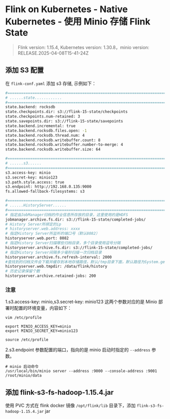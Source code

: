 # Flink on Kubernetes - Native Kubernetes - 使用 Minio 存储 Flink State 

>Flink version: 1.15.4, Kubernetes version: 1.30.8，minio version: RELEASE.2025-04-08T15-41-24Z

## 添加 S3 配置 
在 `flink-conf.yaml` 添加 s3 存储, 示例如下：    
```bash
#==============================================================================
# ......state............
#==============================================================================
state.backend: rocksdb
state.checkpoints.dir: s3://flink-15-state/checkpoints
state.checkpoints.num-retained: 3
state.savepoints.dir: s3://flink-15-state/savepoints
state.backend.incremental: true
state.backend.rocksdb.files.open: -1
state.backend.rocksdb.thread.num: 4
state.backend.rocksdb.writebuffer.count: 8
state.backend.rocksdb.writebuffer.number-to-merge: 4
state.backend.rocksdb.writebuffer.size: 64

#==============================================================================
# ......s3......
#==============================================================================
s3.access-key: minio
s3.secret-key: minio123
s3.path.style.access: true
s3.endpoint: http://192.168.0.135:9000
fs.allowed-fallback-filesystems: s3

#==============================================================================
# ......HistoryServer......
#==============================================================================
# 指定由JobManager归档的作业信息所存放的目录，这里使用的是HDFS
jobmanager.archive.fs.dir: s3://flink-15-state/completed-jobs/
# History Server所绑定的ip
# historyserver.web.address: xxxx
# 指定History Server所监听的端口号（默认8082）
historyserver.web.port: 8082
# 指定History Server扫描哪些归档目录，多个目录使用逗号分隔
historyserver.archive.fs.dir: s3://flink-15-state/completed-jobs/
# 指定History Server间隔多少毫秒扫描一次归档目录
historyserver.archive.fs.refresh-interval: 2000
#查找到的归档文件会下载并缓存到本地存储路径，默认/tmp目录下面，默认路径为System.getProperty("java.io.tmpdir") + File.separator + "flink-web-history-" + UUID.randomUUID()
historyserver.web.tmpdir: /data/flink/history
# 历史记录保留个数
historyserver.archive.retained-jobs: 200
```

### 注意  
1.s3.access-key: minio,s3.secret-key: minio123 这两个参数对应的是 Minio 部署时配置的环境变量，内容如下：      
```shell
vim /etc/profile

export MINIO_ACCESS_KEY=minio
export MINIO_SECRET_KEY=minio123  

source /etc/profile
```

2.s3.endpoint 参数配置的端口，指向的是 minio 启动时指定的 `--address` 参数。  
```shell
# minio 启动命令
/usr/local/bin/minio server --address :9000 --console-address :9001 /root/minio/data 
``` 

## 添加 flink-s3-fs-hadoop-1.15.4.jar 
使用 PVC 方式在 flink docker 镜像 `/opt/flink/lib` 目录下，添加 `flink-s3-fs-hadoop-1.15.4.jar` jar